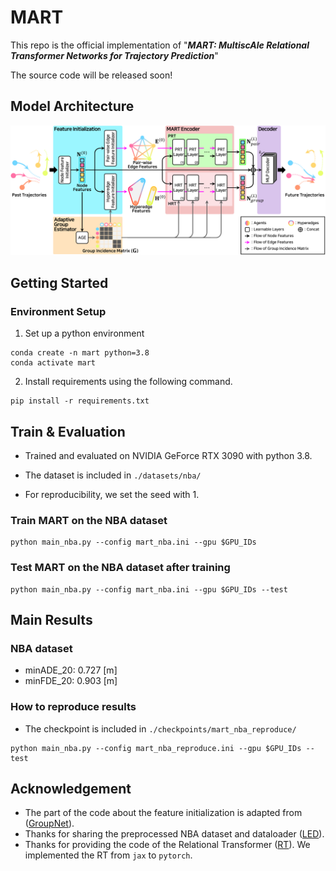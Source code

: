 # MART

This repo is the official implementation of "***MART: MultiscAle Relational Transformer Networks for Trajectory Prediction***"

The source code will be released soon!

## Model Architecture
![model](./figures/main_model.png)

## Getting Started

### Environment Setup


1. Set up a python environment
```
conda create -n mart python=3.8
conda activate mart
```

2. Install requirements using the following command.
```
pip install -r requirements.txt
```

## Train & Evaluation

* Trained and evaluated on NVIDIA GeForce RTX 3090 with python 3.8.

* The dataset is included in ```./datasets/nba/```

* For reproducibility, we set the seed with 1.

### Train MART on the NBA dataset

```
python main_nba.py --config mart_nba.ini --gpu $GPU_IDs
```

### Test MART on the NBA dataset after training
```
python main_nba.py --config mart_nba.ini --gpu $GPU_IDs --test
```

## Main Results
### NBA dataset
* minADE_20: 0.727 [m]
* minFDE_20: 0.903 [m]

### How to reproduce results

* The checkpoint is included in ```./checkpoints/mart_nba_reproduce/```

```
python main_nba.py --config mart_nba_reproduce.ini --gpu $GPU_IDs --test
```

## Acknowledgement
* The part of the code about the feature initialization is adapted from ([GroupNet](https://github.com/MediaBrain-SJTU/GroupNet)).
* Thanks for sharing the preprocessed NBA dataset and dataloader ([LED](https://github.com/MediaBrain-SJTU/LED)).
* Thanks for providing the code of the Relational Transformer ([RT](https://github.com/CameronDiao/relational-transformer)). We implemented the RT from ```jax``` to ```pytorch```.

